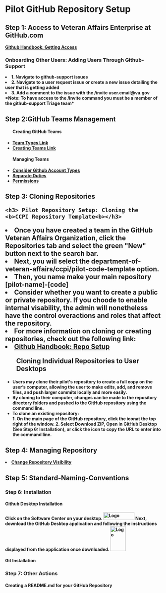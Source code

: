 <h1> Pilot GitHub Repository Setup </h1>
<h2> Step 1: Access to Veteran Affairs Enterprise at GitHub.com </h2>
<a href="https://department-of-veterans-affairs.github.io/github-handbook/guides/onboarding/getting-access#step-1-githubcom-account"> <strong>Github Handbook: Getting Access </a>

<h3> Onboarding Other Users: Adding Users Through Github-Support </h3>
<li> 1. Navigate to github-support issues </li>
<li> 2. Navigate to a user request issue or create a new issue detailing the user that is getting added </li>
<li> 3. Add a comment to the issue with the /invite user.email@va.gov </li>
*Note: To have access to the /invite command you must be a member of the github-support Triage team* <b>

<h2> Step 2:GitHub Teams Management </h2>
  <ul>
  <h4>Creating GitHub Teams</h4> 
    <li><a href="https://dvagov.sharepoint.com/sites/OITEPMOCMDepartment/SitePages/3.10-GitHub-Team-Types.aspx"><strong> Team Types Link</a></li>
    <li><a href="https://department-of-veterans-affairs.github.io/github-handbook/github-teams-in-the-va"><strong> Creating Teams Link</a></li>
    <h4>Managing Teams</h4>
     <li><a href="https://docs.github.com/en/get-started/learning-about-github/types-of-github-accounts"><strong>Consider Github Account Types</a></li>
    <li><a href="https://department-of-veterans-affairs.github.io/github-handbook/separate-duties-at-the-va"><strong>Separate Duties </a></li>
    <li><a href="https://department-of-veterans-affairs.github.io/github-handbook/guides/features/access-permissions"><strong> Permissions</a>
      </ul>
      
  <h2> Step 3: Cloning Repositories
    
    <h3> Pilot Repository Setup: Cloning the <b>CCPI Repository Template<b></h3>
      
   <li>Once you have created a team in the GitHub Veteran Affairs Organization, click the Repositories tab and select the green 
     "New" button next to the search bar.</li>
      <li>Next, you will select the department-of-veteran-affairs/ccpi/pilot-code-template option.</li>
      <li>Then, you name make your main repository <b>[pilot-name]-[code]<b> </li>
      <li>Consider whether you want to create a public or private repository. If you choode to enable internal visability, the admin will
        nonetheless have the control overactions and roles that affect the repository. </li>
      <li> For more information on cloning or creating repositories, check out the following link:
     <li><a href="https://department-of-veterans-affairs.github.io/github-handbook/github-repo-setup-in-the-va"> <strong>Github Handbook: Repo Setup </a></li>
       <ul
       <h3> Cloning Individual Repositories to User Desktops</h3>
        <ul>
  <li>Users may clone their pilot's repository to create a full copy on the user’s computer, allowing the user to make edits, 
    add, and remove files, and push larger commits locally and more easily. </li> 
  <li> By cloning to their computer, changes can be made to the repository directory folders and pushed to the GitHub repository using the command line.</li>
  <li> To clone an existing repository: </li>
      1. On the main page of the GitHub repository, click the iconat the top right of the window.  
      2. Select Download ZIP, Open in GitHub Desktop (See Step 6: Installation), or click the icon to copy the URL to enter into the command line.
          </ul>
            </ul>

 <h2> Step 4: Managing Repository </h2>
 <li><a href="https://department-of-veterans-affairs.github.io/github-handbook/github-release-linking-data"><strong> Change Repository Visibility </a>

   <h2> Step 5: Standard-Naming-Conventions </h2>

### Step 6: Installation 
#### Github Desktop Installation 
Click on the Software Center on your desktop. 
<img src="https://user-images.githubusercontent.com/105750400/182799638-8b986305-3726-499f-92df-ae319d04c2c6.png" alt="Logo" width="100" height="25">
Next, download the GitHub Desktop application and following the instructions displayed from the application once downloaded.
  <img src="https://user-images.githubusercontent.com/105750400/182800055-dccd42af-a1ba-4c8b-9aa1-f3fde39f74e5.png" alt="Logo" width="50" height="80"> 

#### Git Installation 


### Step 7: Other Actions
#### Creating a README.md for your GitHub Repository 
####

